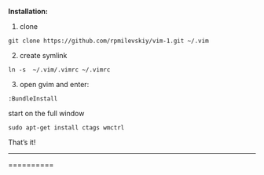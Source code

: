 **Installation:**

1) clone
`````
git clone https://github.com/rpmilevskiy/vim-1.git ~/.vim
`````
2) create symlink
````````````
ln -s  ~/.vim/.vimrc ~/.vimrc
````````````
3) open gvim and enter:
``````````
:BundleInstall
``````````
start on the full window
``````````
sudo apt-get install ctags wmctrl
``````````

That’s it!
***

==========
